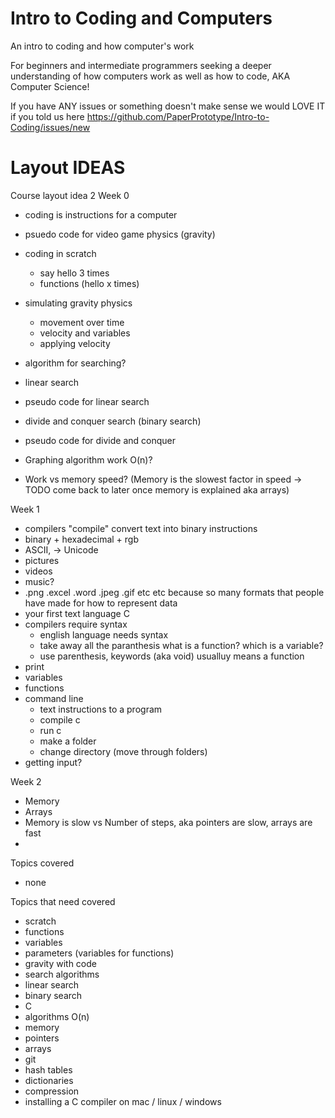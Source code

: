 # Intro to Coding and Computers
An intro to coding and how computer's work

For beginners and intermediate programmers seeking a deeper understanding of how computers work as well as how to code, AKA Computer Science!

If you have ANY issues or something doesn't make sense we would LOVE IT if you told us here https://github.com/PaperPrototype/Intro-to-Coding/issues/new

# Layout IDEAS

Course layout idea 2
Week 0
- coding is instructions for a computer
- psuedo code for video game physics (gravity)
- coding in scratch
    - say hello 3 times
    - functions (hello x times)
- simulating gravity physics
    - movement over time
    - velocity and variables
    - applying velocity

- algorithm for searching?
- linear search
- pseudo code for linear search
- divide and conquer search (binary search)
- pseudo code for divide and conquer
- Graphing algorithm work O(n)?
- Work vs memory speed? (Memory is the slowest factor in speed -> TODO come back to later once memory is explained aka arrays)


Week 1
- compilers "compile" convert text into binary instructions
- binary + hexadecimal + rgb
- ASCII, -> Unicode
- pictures
- videos
- music?
- .png .excel .word .jpeg .gif etc etc because so many formats that people have made for how to represent data
- your first text language C
- compilers require syntax
    - english language needs syntax
    - take away all the paranthesis what is a function? which is a variable?
    - use parenthesis, keywords (aka void) usualluy means a function
- print
- variables
- functions
- command line
    - text instructions to a program
    - compile c
    - run c
    - make a folder
    - change directory (move through folders)
- getting input?


Week 2
- Memory
- Arrays
- Memory is slow vs Number of steps, aka pointers are slow, arrays are fast
- 


Topics covered
- none

Topics that need covered
- scratch
- functions
- variables
- parameters (variables for functions)
- gravity with code
- search algorithms
- linear search
- binary search
- C
- algorithms O(n)
- memory
- pointers
- arrays
- git
- hash tables
- dictionaries
- compression
- installing a C compiler on mac / linux / windows
